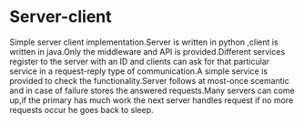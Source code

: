 # Server-client
Simple server client implementation.Server is written in python ,client is written in java.Only the middleware and API is provided.Different services register to the server with an ID and clients can ask for that particular service in a request-reply type of communication.A simple service is provided to check the functionality.Server follows at most-once scemantic and in case of failure stores the answered requests.Many servers can come up,if the primary has much work the next server handles request if no more requests occur he goes back to sleep.
